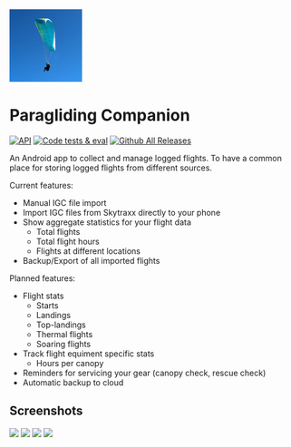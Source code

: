 <img src="https://raw.githubusercontent.com/d4rken/paragliding-companion/main/app/src/main/ic_launcher-playstore.png" width="128">


# Paragliding Companion

[![API](https://img.shields.io/badge/API-26%2B-brightgreen.svg?style=flat)](https://android-arsenal.com/api?level=26)
[![Code tests & eval](https://github.com/d4rken/paragliding-companion/actions/workflows/code-checks.yml/badge.svg)](https://github.com/d4rken/paragliding-companion/actions/workflows/code-checks.yml)
[![Github All Releases](https://img.shields.io/github/downloads/d4rken/paragliding-companion/total.svg)]()

An Android app to collect and manage logged flights. To have a common place for storing logged flights from different sources.

Current features:
* Manual IGC file import
* Import IGC files from Skytraxx directly to your phone
* Show aggregate statistics for your flight data
  * Total flights
  * Total flight hours
  * Flights at different locations
* Backup/Export of all imported flights

Planned features:
* Flight stats
  * Starts
  * Landings
  * Top-landings
  * Thermal flights
  * Soaring flights 
* Track flight equiment specific stats
  * Hours per canopy
* Reminders for servicing your gear (canopy check, rescue check)
* Automatic backup to cloud

## Screenshots

<img src="https://github.com/d4rken/paragliding-companion/assets/1439229/774c257e-9533-4a94-b351-4c5ecb839230" width="100">
<img src="https://github.com/d4rken/paragliding-companion/assets/1439229/5195d2d3-8216-4e50-b647-38d853eb7338" width="100">
<img src="https://github.com/d4rken/paragliding-companion/assets/1439229/1435fcf6-8275-4016-a655-79eb324f146f" width="100">


<img src="https://github.com/d4rken/paragliding-companion/assets/1439229/ba5e24cf-8663-42af-8f85-12260c6eea58" width="300">

